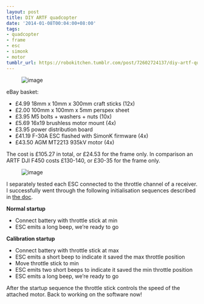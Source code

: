 ```yaml
---
layout: post
title: DIY ARTF quadcopter
date: '2014-01-08T00:04:00+08:00'
tags:
- quadcopter
- frame
- esc
- simonk
- motor
tumblr_url: https://robokitchen.tumblr.com/post/72602724137/diy-artf-quadcopter
---
```

<figure class="tmblr-full" data-orig-height="333" data-orig-width="500" data-orig-src="https://64.media.tumblr.com/d4f44c1c950126f329c0202d8f8a1384/tumblr_inline_mz1z0lxMau1snd83q.jpg"><img alt="image" src="https://64.media.tumblr.com/38c950bb651dea4a939e9742e266d69b/tumblr_inline_pit4ctSBzn1snd83q_540.jpg" data-orig-height="333" data-orig-width="500" data-orig-src="https://64.media.tumblr.com/d4f44c1c950126f329c0202d8f8a1384/tumblr_inline_mz1z0lxMau1snd83q.jpg"></figure>

eBay basket:

- £4.99 18mm x 10mm x 300mm craft sticks (12x)
- £2.00 100mm x 100mm x 5mm perspex sheet
- £3.95 M5 bolts + washers + nuts (10x)
- £5.69 16x19 brushless motor mount (4x)
- £3.95 power distribution board
- £41.19 F-30A ESC flashed with SimonK firmware (4x)
- £43.50 AGM MT2213 935kV motor (4x)

The cost is £105.27 in total, or £24.53 for the frame only. In comparison an ARTF DJI F450 costs £130-140, or £30-35 for the frame only.

<figure class="tmblr-full" data-orig-height="334" data-orig-width="500" data-orig-src="https://64.media.tumblr.com/c3db6ce24ef242121cdd0cf927667768/tumblr_inline_mz1y7thshu1snd83q.jpg"><img alt="image" src="https://64.media.tumblr.com/a0c4a952402b559456b88ba698c42a35/tumblr_inline_pit4ctM3Cx1snd83q_540.jpg" data-orig-height="334" data-orig-width="500" data-orig-src="https://64.media.tumblr.com/c3db6ce24ef242121cdd0cf927667768/tumblr_inline_mz1y7thshu1snd83q.jpg"></figure>

I separately tested each ESC connected to the throttle channel of a receiver. I successfully went through the following initialisation sequences described in [the doc](https://github.com/sim-/tgy/blob/master/README.md).

**Normal startup**

- Connect battery with throttle stick at min
- ESC emits a long beep, we’re ready to go

**Calibration startup**

- Connect battery with throttle stick at max
- ESC emits a short beep to indicate it saved the max throttle position
- Move throttle stick to min
- ESC emits two short beeps to indicate it saved the min throttle position
- ESC emits a long beep, we’re ready to go

After the startup sequence the throttle stick controls the speed of the attached motor. Back to working on the software now!

